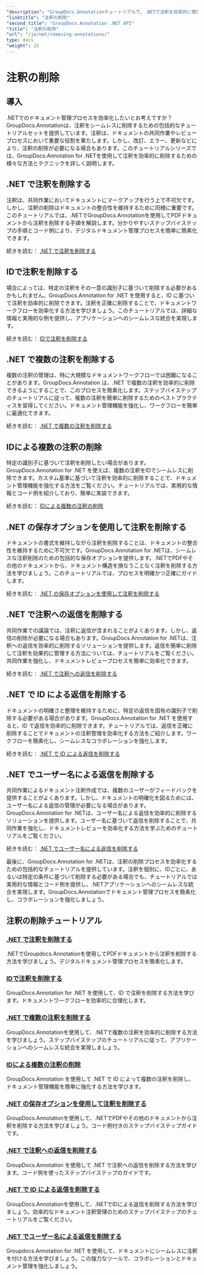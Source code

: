 ```yaml
---
"description": "GroupDocs.Annotationチュートリアルで、.NETで注釈を効率的に管理する方法を学びましょう。ドキュメントワークフローを効率化し、シームレスなコラボレーションを強化します。"
"linktitle": "注釈の削除"
"second_title": "GroupDocs.Annotation .NET API"
"title": "注釈の削除"
"url": "/ja/net/removing-annotations/"
type: docs
"weight": 25
---
```


# 注釈の削除

## 導入

.NETでのドキュメント管理プロセスを効率化したいとお考えですか？GroupDocs.Annotationは、注釈をシームレスに削除するための包括的なチュートリアルセットを提供しています。注釈は、ドキュメントの共同作業やレビュープロセスにおいて重要な役割を果たします。しかし、改訂、エラー、更新などにより、注釈の削除が必要になる場合もあります。このチュートリアルシリーズでは、GroupDocs.Annotation for .NETを使用して注釈を効率的に削除するための様々な方法とテクニックを詳しく説明します。

## .NET で注釈を削除する
注釈は、共同作業においてドキュメントにマークアップを行う上で不可欠です。しかし、注釈の削除はドキュメントの整合性を維持するために同様に重要です。このチュートリアルでは、.NETでGroupDocs.Annotationを使用してPDFドキュメントから注釈を削除する手順を解説します。分かりやすいステップバイステップの手順とコード例により、デジタルドキュメント管理プロセスを簡単に簡素化できます。

続きを読む： [.NET で注釈を削除する](./remove-annotations/)

## IDで注釈を削除する
場合によっては、特定の注釈をその一意の識別子に基づいて削除する必要があるかもしれません。GroupDocs.Annotation for .NET を使用すると、ID に基づいて注釈を効率的に削除できます。注釈を正確に削除することで、ドキュメントワークフローを効率化する方法を学びましょう。このチュートリアルでは、詳細な情報と実用的な例を提供し、アプリケーションへのシームレスな統合を実現します。

続きを読む： [IDで注釈を削除する](./remove-annotations-by-id/)

## .NET で複数の注釈を削除する
複数の注釈の管理は、特に大規模なドキュメントワークフローでは困難になることがあります。GroupDocs.Annotation は、.NET で複数の注釈を効率的に削除できるようにすることで、このプロセスを簡素化します。ステップバイステップのチュートリアルに従って、複数の注釈を簡単に削除するためのベストプラクティスを習得してください。ドキュメント管理機能を強化し、ワークフローを簡単に最適化できます。

続きを読む： [.NET で複数の注釈を削除する](./remove-multiple-annotations/)

## IDによる複数の注釈の削除
特定の識別子に基づいて注釈を削除したい場合があります。GroupDocs.Annotation for .NET を使えば、複数の注釈をIDでシームレスに削除できます。カスタム基準に基づいて注釈を効率的に削除することで、ドキュメント管理機能を強化する方法をご覧ください。チュートリアルでは、実用的な情報とコード例を紹介しており、簡単に実装できます。

続きを読む： [IDによる複数の注釈の削除](./remove-multiple-annotations-by-ids/)

## .NET の保存オプションを使用して注釈を削除する
ドキュメントの書式を維持しながら注釈を削除することは、ドキュメントの整合性を維持するために不可欠です。GroupDocs.Annotation for .NETは、シームレスな注釈削除のための包括的な保存オプションを提供します。.NETでPDFやその他のドキュメントから、ドキュメント構造を損なうことなく注釈を削除する方法を学びましょう。このチュートリアルでは、プロセスを明確かつ正確にガイドします。

続きを読む： [.NET の保存オプションを使用して注釈を削除する](./remove-annotations-using-save-options/)

## .NET で注釈への返信を削除する
共同作業での議論では、注釈に返信が含まれることがよくあります。しかし、返信の削除が必要になる場合もあります。GroupDocs.Annotation for .NETは、注釈への返信を効率的に削除するソリューションを提供します。返信を簡単に削除して注釈を効果的に管理する方法については、チュートリアルをご覧ください。共同作業を強化し、ドキュメントレビュープロセスを簡単に効率化できます。

続きを読む： [.NET で注釈への返信を削除する](./remove-replies-to-annotations/)

## .NET で ID による返信を削除する
ドキュメントの明確さと整理を維持するために、特定の返信を固有の識別子で削除する必要がある場合があります。GroupDocs.Annotation for .NET を使用すると、ID で返信を効率的に削除できます。チュートリアルでは、返信を正確に削除することでドキュメントの注釈管理を効率化する方法をご紹介します。ワークフローを簡素化し、シームレスなコラボレーションを強化します。

続きを読む： [.NET で ID による返信を削除する](./remove-replies-by-id/)

## .NET でユーザー名による返信を削除する
共同作業によるドキュメント注釈作成では、複数のユーザーがフィードバックを提供することがよくあります。しかし、ドキュメントの明確化を図るためには、ユーザー名による返信の管理が必要になる場合があります。GroupDocs.Annotation for .NETは、ユーザー名による返信を効率的に削除するソリューションを提供します。ユーザー名に基づいて返信を削除することで、共同作業を強化し、ドキュメントレビューを効率化する方法を学ぶためのチュートリアルをご覧ください。

続きを読む： [.NET でユーザー名による返信を削除する](./remove-replies-by-username/)

最後に、GroupDocs.Annotation for .NETは、注釈の削除プロセスを効率化するための包括的なチュートリアルを提供しています。注釈を個別に、IDごとに、あるいは特定の条件に基づいて削除する必要がある場合でも、チュートリアルでは実用的な情報とコード例を提供し、.NETアプリケーションへのシームレスな統合を実現します。GroupDocs.Annotationでドキュメント管理プロセスを簡素化し、コラボレーションを強化しましょう。
## 注釈の削除チュートリアル
### [.NET で注釈を削除する](./remove-annotations/)
.NETでGroupdocs.Annotationを使用してPDFドキュメントから注釈を削除する方法を学びましょう。デジタルドキュメント管理プロセスを簡素化します。
### [IDで注釈を削除する](./remove-annotations-by-id/)
GroupDocs.Annotation for .NET を使用して、ID で注釈を削除する方法を学びます。ドキュメントワークフローを効率的に合理化します。
### [.NET で複数の注釈を削除する](./remove-multiple-annotations/)
GroupDocs.Annotationを使用して、.NETで複数の注釈を効率的に削除する方法を学びましょう。ステップバイステップのチュートリアルに従って、アプリケーションへのシームレスな統合を実現しましょう。
### [IDによる複数の注釈の削除](./remove-multiple-annotations-by-ids/)
GroupDocs.Annotation を使用して .NET で ID によって複数の注釈を削除し、ドキュメント管理機能を簡単に強化する方法を学びます。
### [.NET の保存オプションを使用して注釈を削除する](./remove-annotations-using-save-options/)
GroupDocs.Annotationを使用して、.NETでPDFやその他のドキュメントから注釈を削除する方法を学びましょう。コード例付きのステップバイステップガイドです。
### [.NET で注釈への返信を削除する](./remove-replies-to-annotations/)
GroupDocs.Annotation を使用して .NET で注釈への返信を削除する方法を学びます。コード例を使ったステップバイステップのガイドです。
### [.NET で ID による返信を削除する](./remove-replies-by-id/)
GroupDocs.Annotationを使用して、.NETでIDによる返信を削除する方法を学びましょう。効率的なドキュメント注釈管理のためのステップバイステップのチュートリアルをご覧ください。
### [.NET でユーザー名による返信を削除する](./remove-replies-by-username/)
Groupdocs.Annotation for .NET を使用して、ドキュメントにシームレスに注釈を付ける方法を学びましょう。この強力なツールで、コラボレーションとドキュメント管理を強化しましょう。
